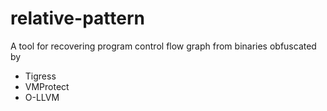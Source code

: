 # relative-pattern
A tool for recovering program control flow graph from binaries obfuscated by
* Tigress
* VMProtect
* O-LLVM
